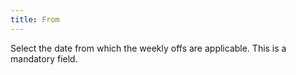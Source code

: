 ```yaml
---
title: From
---
```



Select the date from which the weekly offs are applicable. This is a mandatory field.
